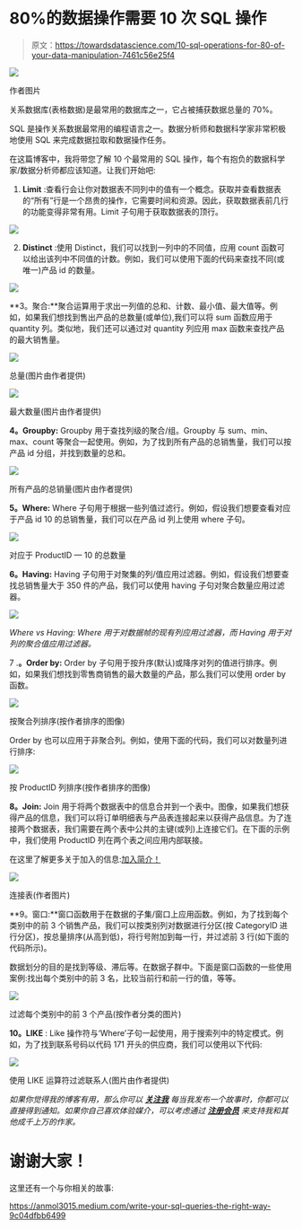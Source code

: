 # 80%的数据操作需要 10 次 SQL 操作

> 原文：<https://towardsdatascience.com/10-sql-operations-for-80-of-your-data-manipulation-7461c56e25f4>

![](img/a6eebd2aaafa22a2739520cbd9da6d82.png)

作者图片

关系数据库(表格数据)是最常用的数据库之一，它占被捕获数据总量的 70%。

SQL 是操作关系数据最常用的编程语言之一。数据分析师和数据科学家非常积极地使用 SQL 来完成数据拉取和数据操作任务。

在这篇博客中，我将带您了解 10 个最常用的 SQL 操作，每个有抱负的数据科学家/数据分析师都应该知道。让我们开始吧:

1.  **Limit** :查看行会让你对数据表不同列中的值有一个概念。获取并查看数据表的“所有”行是一个昂贵的操作，它需要时间和资源。因此，获取数据表前几行的功能变得非常有用。Limit 子句用于获取数据表的顶行。

![](img/27146c385a5e0145d10531635f632d66.png)

2. **Distinct** :使用 Distinct，我们可以找到一列中的不同值，应用 count 函数可以给出该列中不同值的计数。例如，我们可以使用下面的代码来查找不同(或唯一)产品 id 的数量。

![](img/089742e454e2fa1ca5dca8eb1483097e.png)

**3。聚合:**聚合运算用于求出一列值的总和、计数、最小值、最大值等。例如，如果我们想找到售出产品的总数量(或单位),我们可以将 sum 函数应用于 quantity 列。类似地，我们还可以通过对 quantity 列应用 max 函数来查找产品的最大销售量。

![](img/c008346a8185c93b25a5eb4542244e04.png)

总量(图片由作者提供)

![](img/99bd230f65fdd267182b20cfb955085e.png)

最大数量(图片由作者提供)

**4。Groupby:** Groupby 用于查找列级的聚合/组。Groupby 与 sum、min、max、count 等聚合一起使用。例如，为了找到所有产品的总销售量，我们可以按产品 id 分组，并找到数量的总和。

![](img/0b7fd0640172e518441ea62690546dc1.png)

所有产品的总销量(图片由作者提供)

**5。Where:** Where 子句用于根据一些列值过滤行。例如，假设我们想要查看对应于产品 id 10 的总销售量，我们可以在产品 id 列上使用 where 子句。

![](img/e84dbf6a7c7128e62791d6f862dae9aa.png)

对应于 ProductID — 10 的总数量

**6。Having:** Having 子句用于对聚集的列/值应用过滤器。例如，假设我们想要查找总销售量大于 350 件的产品，我们可以使用 having 子句对聚合数量应用过滤器。

![](img/78e6c81881bbcf27c6cf6327202cb72f.png)

*Where vs Having: Where 用于对数据帧的现有列应用过滤器，而 Having 用于对列的聚合值应用过滤器。*

7 .**。Order by:** Order by 子句用于按升序(默认)或降序对列的值进行排序。例如，如果我们想找到零售商销售的最大数量的产品，那么我们可以使用 order by 函数。

![](img/ef4cc2ecba5a6a37c44bbb0337ebaefe.png)

按聚合列排序(按作者排序的图像)

Order by 也可以应用于非聚合列。例如，使用下面的代码，我们可以对数量列进行排序:

![](img/a5e386e392177c73e1a5b3fb508decfb.png)

按 ProductID 列排序(按作者排序的图像)

**8。Join:** Join 用于将两个数据表中的信息合并到一个表中。图像，如果我们想获得产品的信息，我们可以将订单明细表与产品表连接起来以获得产品信息。为了连接两个数据表，我们需要在两个表中公共的主键(或列)上连接它们。在下面的示例中，我们使用 ProductID 列在两个表之间应用内部联接。

在这里了解更多关于加入的信息:[加入简介！](https://medium.com/codex/learn-everything-about-joins-in-pandas-5370a8ad7aa5)

![](img/1fd30adacb2ce4168da1cff66fd7714c.png)

连接表(作者图片)

**9。窗口:**窗口函数用于在数据的子集/窗口上应用函数。例如，为了找到每个类别中的前 3 个销售产品，我们可以按类别列对数据进行分区(按 CategoryID 进行分区)，按总量排序(从高到低)，将行号附加到每一行，并过滤前 3 行(如下面的代码所示)。

数据划分的目的是找到等级、滞后等。在数据子群中。下面是窗口函数的一些使用案例:找出每个类别中的前 3 名，比较当前行和前一行的值，等等。

![](img/fb44a4cae9d3047b95f37577197dabfe.png)

过滤每个类别中的前 3 个产品(按作者分类的图片)

**10。LIKE** : Like 操作符与‘Where’子句一起使用，用于搜索列中的特定模式。例如，为了找到联系号码以代码 171 开头的供应商，我们可以使用以下代码:

![](img/fcb0c0c69c68696a5b37e17640a0da0d.png)

使用 LIKE 运算符过滤联系人(图片由作者提供)

*如果你觉得我的博客有用，那么你可以* [***关注我***](https://anmol3015.medium.com/subscribe) *每当我发布一个故事时，你都可以直接得到通知。如果你自己喜欢体验媒介，可以考虑通过* [***注册会员***](https://anmol3015.medium.com/membership) *来支持我和其他成千上万的作家。*

# 谢谢大家！

这里还有一个与你相关的故事:

<https://anmol3015.medium.com/write-your-sql-queries-the-right-way-9c04dfbb6499> 